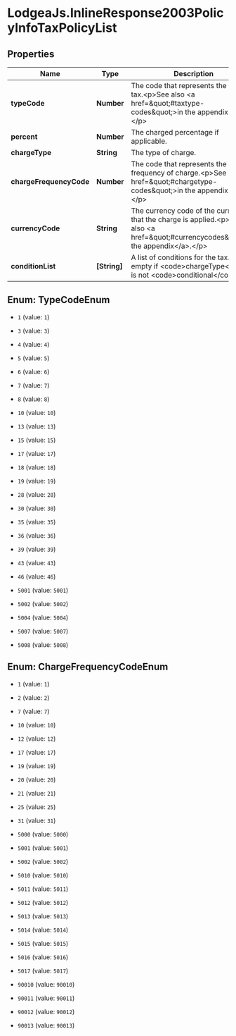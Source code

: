 # LodgeaJs.InlineResponse2003PolicyInfoTaxPolicyList

## Properties

Name | Type | Description | Notes
------------ | ------------- | ------------- | -------------
**typeCode** | **Number** | The code that represents the type of tax.&lt;p&gt;See also &lt;a href&#x3D;\&quot;#taxtype-codes\&quot;&gt;in the appendix&lt;/a&gt;.&lt;/p&gt; | 
**percent** | **Number** | The charged percentage if applicable. | [optional] 
**chargeType** | **String** | The type of charge. | 
**chargeFrequencyCode** | **Number** | The code that represents the frequency of charge.&lt;p&gt;See also &lt;a href&#x3D;\&quot;#chargetype-codes\&quot;&gt;in the appendix&lt;/a&gt;.&lt;/p&gt; | 
**currencyCode** | **String** | The currency code of the currency in that the charge is applied.&lt;p&gt;See also &lt;a href&#x3D;\&quot;#currencycodes\&quot;&gt;in the appendix&lt;/a&gt;.&lt;/p&gt; | 
**conditionList** | **[String]** | A list of conditions for the tax. Is empty if &lt;code&gt;chargeType&lt;/code&gt; is not &lt;code&gt;conditional&lt;/code&gt;. | 



## Enum: TypeCodeEnum


* `1` (value: `1`)

* `3` (value: `3`)

* `4` (value: `4`)

* `5` (value: `5`)

* `6` (value: `6`)

* `7` (value: `7`)

* `8` (value: `8`)

* `10` (value: `10`)

* `13` (value: `13`)

* `15` (value: `15`)

* `17` (value: `17`)

* `18` (value: `18`)

* `19` (value: `19`)

* `28` (value: `28`)

* `30` (value: `30`)

* `35` (value: `35`)

* `36` (value: `36`)

* `39` (value: `39`)

* `43` (value: `43`)

* `46` (value: `46`)

* `5001` (value: `5001`)

* `5002` (value: `5002`)

* `5004` (value: `5004`)

* `5007` (value: `5007`)

* `5008` (value: `5008`)





## Enum: ChargeFrequencyCodeEnum


* `1` (value: `1`)

* `2` (value: `2`)

* `7` (value: `7`)

* `10` (value: `10`)

* `12` (value: `12`)

* `17` (value: `17`)

* `19` (value: `19`)

* `20` (value: `20`)

* `21` (value: `21`)

* `25` (value: `25`)

* `31` (value: `31`)

* `5000` (value: `5000`)

* `5001` (value: `5001`)

* `5002` (value: `5002`)

* `5010` (value: `5010`)

* `5011` (value: `5011`)

* `5012` (value: `5012`)

* `5013` (value: `5013`)

* `5014` (value: `5014`)

* `5015` (value: `5015`)

* `5016` (value: `5016`)

* `5017` (value: `5017`)

* `90010` (value: `90010`)

* `90011` (value: `90011`)

* `90012` (value: `90012`)

* `90013` (value: `90013`)




